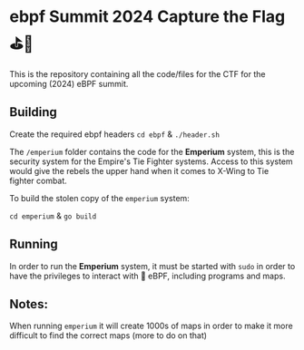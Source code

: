 # ebpf Summit 2024 Capture the Flag ⛳️🐝 

This is the repository containing all the code/files for the CTF for the upcoming (2024) eBPF summit.

## Building

Create the required ebpf headers `cd ebpf` & `./header.sh`


The `/emperium` folder contains the code for the **Emperium** system, this is the security system for the Empire's Tie Fighter systems. Access to this system would give the rebels the upper hand when it comes to X-Wing to Tie fighter combat. 

To build the stolen copy of the `emperium` system:

`cd emperium` & `go build`

## Running

In order to run the **Emperium** system, it must be started with `sudo` in order to have the privileges to interact with 🐝 eBPF, including programs and maps.

## Notes:

When running `emperium` it will create 1000s of maps in order to make it more difficult to find the correct maps (more to do on that)